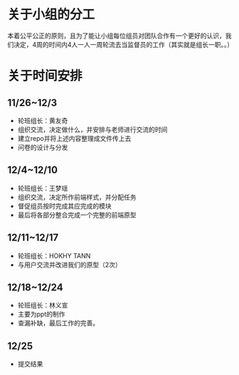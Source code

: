 # 关于小组的分工

本着公平公正的原则，且为了能让小组每位组员对团队合作有一个更好的认识，我们决定，4周的时间内4人一人一周轮流去当监督员的工作（其实就是组长一职。。）

# 关于时间安排

## 11/26~12/3  
- 轮班组长：黄友奇
- 组织交流，决定做什么，并安排与老师进行交流的时间
- 建立repo并将上述内容整理成文件传上去
- 问卷的设计与分发

## 12/4~12/10
- 轮班组长：王梦瑶
- 组织交流，决定所作前端样式，并分配任务
- 督促组员按时完成其应完成的模块
- 最后将各部分整合完成一个完整的前端原型

## 12/11~12/17
- 轮班组长：HOKHY TANN
- 与用户交流并改进我们的原型（2次）

## 12/18~12/24
- 轮班组长：林义宣
- 主要为ppt的制作
- 查漏补缺，最后工作的完善。

## 12/25
- 提交结果

